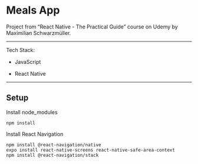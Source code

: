 # Meals App

Project from “React Native - The Practical Guide” course on Udemy by Maximilian Schwarzmüller.

---

Tech Stack:

- JavaScript
  <img src="https://cdn.jsdelivr.net/gh/devicons/devicon/icons/javascript/javascript-original.svg" width="15" height="15" />

- React Native
  <img src="https://cdn.jsdelivr.net/gh/devicons/devicon/icons/react/react-original.svg" width="15" height="15" />

---

## Setup

Install node_modules

```
npm install
```

Install React Navigation

```
npm install @react-navigation/native
expo install react-native-screens react-native-safe-area-context
npm install @react-navigation/stack
```
